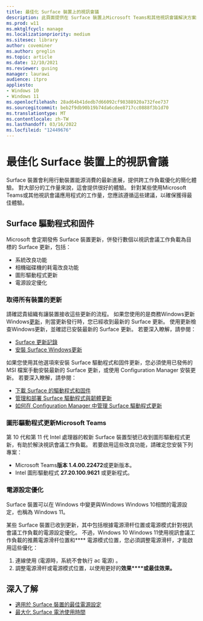 ```yaml
---
title: 最佳化 Surface 裝置上的視訊會議
description: 此頁面提供在 Surface 裝置上Microsoft Teams和其他視訊會議解決方案的最佳作法
ms.prod: w11
ms.mktglfcycl: manage
ms.localizationpriority: medium
ms.sitesec: library
author: coveminer
ms.author: greglin
ms.topic: article
ms.date: 12/10/2021
ms.reviewer: gusing
manager: laurawi
audience: itpro
appliesto:
- Windows 10
- Windows 11
ms.openlocfilehash: 28ad64b41dedb7d66092cf98388920a732fee737
ms.sourcegitcommit: beb2f9db90b19b74da6cdee8717cc0888f3b1d70
ms.translationtype: MT
ms.contentlocale: zh-TW
ms.lasthandoff: 03/16/2022
ms.locfileid: "12449676"
---
```

# <a name="optimize-video-conferencing-on-surface-devices"></a>最佳化 Surface 裝置上的視訊會議

Surface 裝置會利用行動裝置能源消費的最新進展，提供跨工作負載優化的簡化體驗。 對大部分的工作量來說，這會提供很好的體驗。 針對某些使用Microsoft Teams或其他視訊會議應用程式的工作量，您應該遵循這些建議，以確保獲得最佳體驗。

## <a name="surface-drivers-and-firmware"></a>Surface 驅動程式和固件

Microsoft 會定期發佈 Surface 裝置更新，併發行數個以視訊會議工作負載為目標的 Surface 更新，包括：

- 系統改良功能
- 相機磁碟機的耗電改良功能
- 圖形驅動程式更新
- 電源設定優化

### <a name="get-updates-to-all-devices"></a>取得所有裝置的更新

請確認貴組織有讓裝置接收這些更新的流程。 如果您使用的是商務Windows更新Windows[更新](/windows/deployment/update/waas-manage-updates-wufb)，則當更新發行時，您已經收到最新的 Surface 更新。 使用更新檢查Windows更新，並確認已安裝最新的 Surface 更新。 若要深入瞭解，請參閱：

- [Surface 更新記錄](https://www.microsoft.com/surface/support/install-update-activate/surface-update-history)
- [安裝 Surface Windows更新](https://www.microsoft.com/surface/support/performance-and-maintenance/install-software-updates-for-surface?)

如果您使用其他選項來安裝 Surface 驅動程式和固件更新，您必須使用已發佈的 MSI 檔案手動安裝最新的 Surface 更新，或使用 Configuration Manager 安裝更新。 若要深入瞭解，請參閱：

- [下載 Surface 的驅動程式和固件](https://support.microsoft.com/help/4023482)
- [管理和部署 Surface 驅動程式與韌體更新](manage-surface-driver-and-firmware-updates.md)
- [如何在 Configuration Manager 中管理 Surface 驅動程式更新](https://support.microsoft.com/help/4098906)

### <a name="graphics-driver-updates-for-microsoft-teams"></a>圖形驅動程式更新Microsoft Teams

第 10 代和第 11 代 Intel 處理器的較新 Surface 裝置型號已收到圖形驅動程式更新，有助於解決視訊會議工作負載。 若要啟用這些改良功能，請確定您安裝下列專案：

- Microsoft Teams**版本 1.4.00.22472**或更新版本。
- Intel 圖形驅動程式 **27.20.100.9621** 或更新程式。

### <a name="power-settings-optimizations"></a>電源設定優化

Surface 裝置可以在 Windows 中變更與Windows Windows 10相關的電源設定，也稱為 Windows 11。

某些 Surface 裝置已收到更新，其中包括根據電源滑杆位置或電源模式針對視訊會議工作負載的電源設定優化。 不過，Windows 10 Windows 11使用視訊會議工作負載的推薦電源滑杆位置和**** 電源模式位置，您必須調整電源滑杆，才能啟用這些優化：

1. 連線使用 (電源時，系統不會執行 ac 電源) 。  
2. 調整電源滑杆或電源模式位置，以使用更好的**效果****或最佳效果。**

## <a name="learn-more"></a>深入了解

- [適用於 Surface 裝置的最佳電源設定](maintain-optimal-power-settings-on-surface-devices.md)
- [最大化 Surface 電池使用時間](https://support.microsoft.com/surface/maximize-your-surface-battery-life-45479867-a7fa-33dd-fc4d-6762e9b3b11a)
